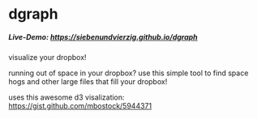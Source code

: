 dgraph
======
##### Live-Demo: https://siebenundvierzig.github.io/dgraph
visualize your dropbox!

running out of space in your dropbox?
use this simple tool to find space hogs and other large files that fill your dropbox!

uses this awesome d3 visalization: https://gist.github.com/mbostock/5944371
